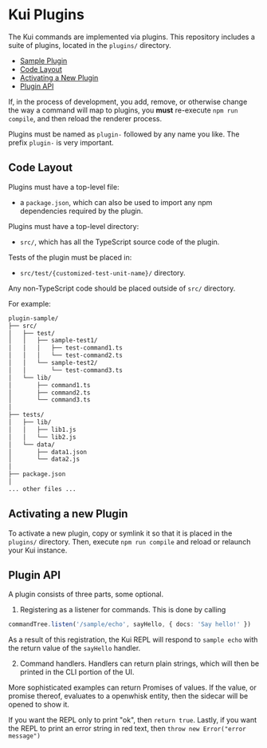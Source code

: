 # Kui Plugins

The Kui commands are implemented via plugins. This repository
includes a suite of plugins, located in the `plugins/` directory.

   - [Sample Plugin](plugin-sample/)
   - [Code Layout](#code-layout)
   - [Activating a New Plugin](#activating-a-new-plugin)
   - [Plugin API](#plugin-api)

If, in the process of development, you add, remove, or otherwise
change the way a command will map to plugins, you **must** re-execute
`npm run compile`, and then reload the renderer process.

Plugins must be named as `plugin-` followed by any name you like. The prefix `plugin-` is very important.

## Code Layout

Plugins must have a top-level file:

  - a `package.json`, which can also be used to import any npm dependencies required by the plugin.

Plugins must have a top-level directory:

  - `src/`, which has all the TypeScript source code of the plugin.

Tests of the plugin must be placed in:

  - `src/test/{customized-test-unit-name}/` directory.

Any non-TypeScript code should be placed outside of `src/` directory.

For example:

```sh
plugin-sample/
├── src/
│   ├── test/
│   │   ├── sample-test1/
│   │   │   ├── test-command1.ts
│   │   │   └── test-command2.ts
│   │   └── sample-test2/
│   │       └── test-command3.ts
│   └── lib/
│       ├── command1.ts  
│       ├── command2.ts  
│       └── command3.ts  
│
├── tests/
│   ├── lib/
│   │   ├── lib1.js
│   │   └── lib2.js
│   └── data/
│       ├── data1.json
│       └── data2.js
│
├── package.json
│
... other files ...
```

## Activating a new Plugin

To activate a new plugin, copy or symlink it so that it is placed in
the `plugins/` directory. Then, execute `npm run compile` and reload or relaunch your Kui instance.

## Plugin API

A plugin consists of three parts, some optional.

  1. Registering as a listener for commands. This is done by calling

```typescript
commandTree.listen('/sample/echo', sayHello, { docs: 'Say hello!' })
```

  As a result of this registration, the Kui REPL will respond to `sample echo` with the return value of the `sayHello` handler.

  2. Command handlers. Handlers can return plain strings, which will
 then be printed in the CLI portion of the UI.

  More sophisticated examples can return Promises of values. If the
  value, or promise thereof, evaluates to a openwhisk entity, then the
  sidecar will be opened to show it.

  If you want the REPL only to print "ok", then `return true`. Lastly,
  if you want the REPL to print an error string in red text, then
  `throw new Error("error message")`
